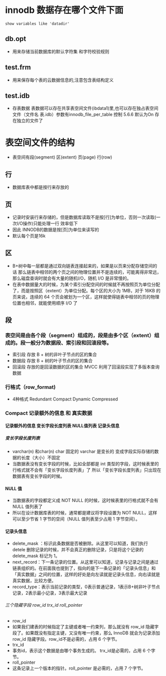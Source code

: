 # innodb 数据存在哪个文件下面
``` mysql
show variables like 'datadir'
```

## db.opt
- 用来存储当前数据库的默认字符集 和字符校验规则


## test.frm
- 用来保存每个表的云数据信息的,注意包含表结构定义

## test.idb
- 存表数据 表数据可以存在共享表空间文件(ibdata1)里,也可以存在独占表空间文件（文件名 表.idb）参数有innodb_file_per_table  控制 5.6.6 默认为On 存在独立的文件了


# 表空间文件的结构
- 表空间有段(segment) 区(extent) 页(page) 行(row)

## 行
- 数据库表中都是按行来存放的

## 页
- 记录时安装行来存储的，但是数据库读取不是按[行]为单位，否则一次读取(一次I/O操作)只能处理一行 效率低下
- 因此  INNODB的数据是按[页]为单位来读写的
- 默认每个页是16k

## 区
- B+树中每一层都是通过双向链表连接起来的，如果是以页来分配存储空间的话 那么链表中相邻的两个页之间的物理位置并不是连续的，可能离得非常远，那么磁盘查询时就会有大量的随机I/O，随机 I/O 是非常慢的。
- 在表中数据量大的时候，为某个索引分配空间的时候就不再按照页为单位分配了，而是按照区（extent）为单位分配。每个区的大小为 1MB，对于  16KB 的页来说，连续的 64 个页会被划为一个区，这样就使得链表中相邻的页的物理位置也相邻，就能使用顺序 I/O 了

## 段
### 表空间是由各个段（segment）组成的，段是由多个区（extent）组成的。段一般分为数据段、索引段和回滚段等。
- 索引段  存放 B + 树的非叶子节点的区的集合
- 数据段   存放 B + 树的叶子节点的区的集合
- 回滚段 存放的是回滚数据的区的集合   MVCC 利用了回滚段实现了多版本查询数据

### 行格式（row_format)
- 4种格式 Redundant Compact Dynamic Compressed

### Compact  记录额外的信息  和 真实数据

#### 记录额外的信息  变长字段长度列表  NULL值列表  记录头信息

##### 变长字段长度列表
- varchar(n) 和char(n) char  固定的  varchar 是变长的 变成字段实际存储的数据的长度（大小）不固定
- 当数据表没有变长字段的时候，比如全部都是 int 类型的字段，这时候表里的行格式就不会有「变长字段长度列表」了 所以「变长字段长度列表」只出现在数据表有变长字段的时候。

#### NULL 值
- 当数据表的字段都定义成 NOT NULL 的时候，这时候表里的行格式就不会有 NULL 值列表了
- 所以在设计数据库表的时候，通常都是建议将字段设置为  NOT NULL，这样可以至少节省 1 字节的空间（NULL 值列表至少占用 1 字节空间）。

#### 记录头信息
- delete_mask ：标识此条数据是否被删除。从这里可以知道，我们执行 detele 删除记录的时候，并不会真正的删除记录，只是将这个记录的 delete_mask 标记为 1。
- next_record：下一条记录的位置。从这里可以知道，记录与记录之间是通过链表组织的。在前面我也提到了，指向的是下一条记录的「记录头信息」和「真实数据」之间的位置，这样的好处是向左读就是记录头信息，向右读就是真实数据，比较方便。
- record_type：表示当前记录的类型，0表示普通记录，1表示B+树非叶子节点记录，2表示最小记录，3表示最大记录

######  三个隐藏字段 row_id trx_id roll_pointer
- row_id
- 如果我们建表的时候指定了主键或者唯一约束列，那么就没有 row_id 隐藏字段了。如果既没有指定主键，又没有唯一约束，那么 InnoDB 就会为记录添加 row_id 隐藏字段。row_id不是必需的，占用 6 个字节。
- trx_id
- 事务id，表示这个数据是由哪个事务生成的。 trx_id是必需的，占用 6 个字节。
- roll_pointer
- 这条记录上一个版本的指针。roll_pointer 是必需的，占用 7 个字节。
